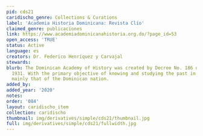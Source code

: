 ```yaml
---
pid: cds21
caridischo_genre: Collections & Curations
label: 'Academia Historia Dominicana: Revista Clío'
claimed_genre: publicaciones
link: https://www.academiadominicanahistoria.org.do/?page_id=53
open_access: 'TRUE'
status: Active
language: es
creators: Dr. Federico Henríquez y Carvajal
stewards: 
blurb: The Dominican Academy of History was created by Decree No. 186 of July 23,
  1931. With the primary objective of knowing and studying the past in general, and
  mainly that of the Dominican nation.
added_by: 
added_year: '2020'
notes: 
order: '084'
layout: caridischo_item
collection: caridischo
thumbnail: img/derivatives/simple/cds21/thumbnail.jpg
full: img/derivatives/simple/cds21/fullwidth.jpg
---
```

